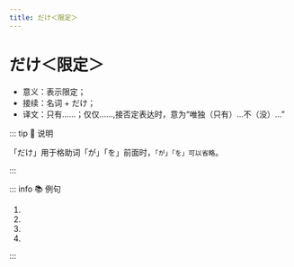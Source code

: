 ```yaml
---
title: だけ＜限定＞
---
```


# だけ＜限定＞

- 意义：表示限定；
- 接续：名词 + だけ；
- 译文：只有......；仅仅......,接否定表达时，意为“唯独（只有）...不（没）...”

::: tip :bookmark: 说明

「だけ」用于格助词「が」「を」前面时，`「が」「を」可以省略`。

:::

::: info :books: 例句

1. <grammer-content sentence="これは[和英辞書/えいわじしょ]と[英和辞書/わえいじしょ]と[国語辞典/こくごじてん]**だけ**ですか。" trans="这儿只有日英词典，英日词典以及国语词典。" />
2. <grammer-content sentence="[高橋/たかはし]さん**だけ** <del>(が)</del> [来/く]ていません。" trans="只有高桥没来。" />
3. <grammer-content sentence="[今朝/けさ]は[果物/くだもの]**だけ** <del>(を)</del> [食/た]べました。" trans="早上就只吃了水果。" />
4. <grammer-content sentence="[日本語/にほんご]には[漢字/かんじ]、[平仮名/ひらがな]、[片仮名/かたかな]がありますが、[中国語/ちゅうごくご]が[漢字/かんじ]**だけ**です。" trans="日语中有汉字，平假名，片假名，而中文只有汉字。" />

:::
